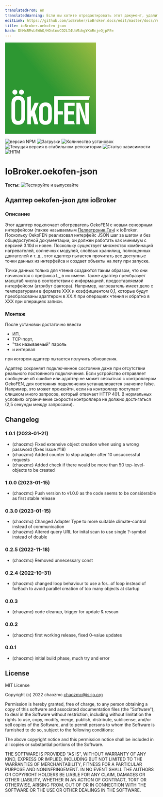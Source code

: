 ```yaml
---
translatedFrom: en
translatedWarning: Если вы хотите отредактировать этот документ, удалите поле «translationFrom», в противном случае этот документ будет снова автоматически переведен
editLink: https://github.com/ioBroker/ioBroker.docs/edit/master/docs/ru/adapterref/iobroker.oekofen-json/README.md
title: ioBroker.oekofen-json
hash: DhMxRMvL6WhO/HOntnwCO2LI4UaMihgYKmRnjeQjpFE=
---
```

![Логотип](../../../en/adapterref/iobroker.oekofen-json/admin/oekofen-json.png)

![версия NPM](https://img.shields.io/npm/v/iobroker.oekofen-json.svg)
![Загрузки](https://img.shields.io/npm/dm/iobroker.oekofen-json.svg)
![Количество установок](https://iobroker.live/badges/oekofen-json-installed.svg)
![Текущая версия в стабильном репозитории](https://iobroker.live/badges/oekofen-json-stable.svg)
![Статус зависимости](https://img.shields.io/david/chaozmc/iobroker.oekofen-json.svg)
![НПМ](https://nodei.co/npm/iobroker.oekofen-json.png?downloads=true)

# IoBroker.oekofen-json
**Тесты:** ![Тестируйте и выпускайте](https://github.com/chaozmc/ioBroker.oekofen-json/workflows/Test%20and%20Release/badge.svg)

## Адаптер oekofen-json для ioBroker
### Описание
Этот адаптер подключает обогреватель OekoFEN с новым сенсорным интерфейсом (также называемым [Пеллетроник Тач](https://www.oekofen.com/en-gb/pelletronic-touch/)) к ioBroker. Поскольку OekoFEN реализовал интерфейс JSON шаг за шагом и без общедоступной документации, он должен работать как минимум с версией 3.10d и новее.
Поскольку существует множество комбинаций нагревателей, солнечных модулей, слоёвых хранилищ, полноценных двигателей и т. д., этот адаптер пытается прочитать все доступные точки данных из интерфейса и создает объекты на лету при запуске.

Точки данных только для чтения создаются таким образом, что они начинаются с префикса L_ в их имени. Также адаптер преобразует масштаб числа в соответствии с информацией, предоставляемой интерфейсом (атрибут фактора). Например, нагреватель имеет дело с температурами в формате XXX и коэффициентом 0,1, которые будут преобразованы адаптером в XX.X при операциях чтения и обратно в XXX при операциях записи.

### Монтаж
После установки достаточно ввести

* ИП,
* TCP-порт,
* "так называемый" пароль
* и интервал

при котором адаптер пытается получить обновления.

Адаптер сохраняет подключенное состояние даже при отсутствии реального постоянного подключения. Если устройство отправляет сообщение об ошибке или адаптер не может связаться с контроллером OekoFEN, для состояния подключения устанавливается значение false. Например, это может произойти, если на контроллер поступает слишком много запросов, который отвечает HTTP 401. В нормальных условиях ограничение скорости контроллера не должно достигаться (2,5 секунды между запросами).

## Changelog
<!--
	Placeholder for the next version (at the beginning of the line):
	### **WORK IN PROGRESS** 
-->

### 1.0.1 (2023-01-21)
* (chaozmc) Fixed extensive object creation when using a wrong password (fixes Issue #18)
* (chaozmc) Added counter to stop adapter after 10 unsuccessful requests
* (chaozmc) Added check if there would be more than 50 top-level-objects to be created

### 1.0.0 (2023-01-15)
* (chaozmc) Push version to v1.0.0 as the code seems to be considerable as first stable release

### 0.3.0 (2023-01-15)
* (chaozmc) Changed Adapter Type to more suitable climate-control instead of communication
* (chaozmc) Altered query URL for inital scan to use single ?-symbol instead of double

### 0.2.5 (2022-11-18) 
* (chaozmc) Removed unnecessary const

### 0.2.4 (2022-10-31) 
* (chaozmc) changed loop behaviour to use a for...of loop instead of forEach to avoid parallel creation of too many objects at startup

### **0.0.3**
* (chaozmc) code cleanup, trigger for update & rescan

### **0.0.2**
* (chaozmc) first working release, fixed 0-value updates

### **0.0.1**
* (chaozmc) initial build phase, much try and error

## License
MIT License

Copyright (c) 2022 chaozmc <chaozmc@is-jo.org>

Permission is hereby granted, free of charge, to any person obtaining a copy
of this software and associated documentation files (the "Software"), to deal
in the Software without restriction, including without limitation the rights
to use, copy, modify, merge, publish, distribute, sublicense, and/or sell
copies of the Software, and to permit persons to whom the Software is
furnished to do so, subject to the following conditions:

The above copyright notice and this permission notice shall be included in all
copies or substantial portions of the Software.

THE SOFTWARE IS PROVIDED "AS IS", WITHOUT WARRANTY OF ANY KIND, EXPRESS OR
IMPLIED, INCLUDING BUT NOT LIMITED TO THE WARRANTIES OF MERCHANTABILITY,
FITNESS FOR A PARTICULAR PURPOSE AND NONINFRINGEMENT. IN NO EVENT SHALL THE
AUTHORS OR COPYRIGHT HOLDERS BE LIABLE FOR ANY CLAIM, DAMAGES OR OTHER
LIABILITY, WHETHER IN AN ACTION OF CONTRACT, TORT OR OTHERWISE, ARISING FROM,
OUT OF OR IN CONNECTION WITH THE SOFTWARE OR THE USE OR OTHER DEALINGS IN THE
SOFTWARE.